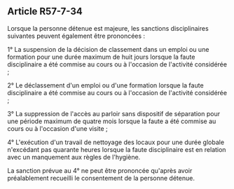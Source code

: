 Article R57-7-34
----
Lorsque la personne détenue est majeure, les sanctions disciplinaires suivantes
peuvent également être prononcées :

1° La suspension de la décision de classement dans un emploi ou une formation
pour une durée maximum de huit jours lorsque la faute disciplinaire a été
commise au cours ou à l'occasion de l'activité considérée ;

2° Le déclassement d'un emploi ou d'une formation lorsque la faute disciplinaire
a été commise au cours ou à l'occasion de l'activité considérée ;

3° La suppression de l'accès au parloir sans dispositif de séparation pour une
période maximum de quatre mois lorsque la faute a été commise au cours ou à
l'occasion d'une visite ;

4° L'exécution d'un travail de nettoyage des locaux pour une durée globale
n'excédant pas quarante heures lorsque la faute disciplinaire est en relation
avec un manquement aux règles de l'hygiène.

La sanction prévue au 4° ne peut être prononcée qu'après avoir préalablement
recueilli le consentement de la personne détenue.
